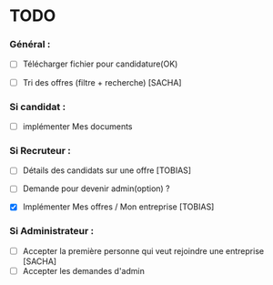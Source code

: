 # TODO 

### Général :  
- [ ] Télécharger fichier pour candidature(OK)  
- [ ] Tri des offres (filtre + recherche) [SACHA]
 

### Si candidat :  
- [ ] implémenter Mes documents
  

### Si Recruteur :  

- [ ] Détails des candidats sur une offre [TOBIAS]
- [ ] Demande pour devenir admin(option) ?
- [x] Implémenter Mes offres / Mon entreprise [TOBIAS] 


### Si Administrateur :  
- [ ] Accepter la première personne qui veut rejoindre une entreprise [SACHA]
- [ ] Accepter les demandes d'admin
